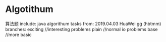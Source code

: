 # Algotithum
算法题
include: java algorithum tasks
from: 2019.04.03 HuaWei gg (hbtmm)
branches: exciting //interesting problems
          plain //normal io problems
          base //more basic
